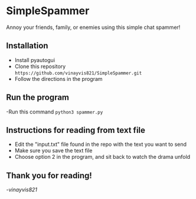 # SimpleSpammer

Annoy your friends, family, or enemies using this simple chat spammer!

## Installation
- Install pyautogui 
- Clone this repository
`https://github.com/vinayvis821/SimpleSpammer.git`
- Follow the directions in the program

## Run the program
-Run this command
`python3 spammer.py`

## Instructions for reading from text file
- Edit the "input.txt" file found in the repo with the text you want to send
- Make sure you save the text file
- Choose option 2 in the program, and sit back to watch the drama unfold

## Thank you for reading!

_-vinayvis821_
